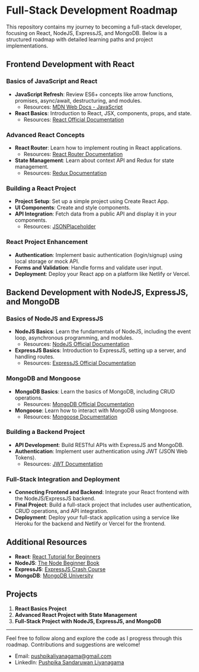 # Full-Stack Development Roadmap

This repository contains my journey to becoming a full-stack developer, focusing on React, NodeJS, ExpressJS, and MongoDB. Below is a structured roadmap with detailed learning paths and project implementations.

## Frontend Development with React

### Basics of JavaScript and React
- **JavaScript Refresh**: Review ES6+ concepts like arrow functions, promises, async/await, destructuring, and modules.
  - Resources: [MDN Web Docs - JavaScript](https://developer.mozilla.org/en-US/docs/Web/JavaScript)
- **React Basics**: Introduction to React, JSX, components, props, and state.
  - Resources: [React Official Documentation](https://reactjs.org/docs/getting-started.html)

### Advanced React Concepts
- **React Router**: Learn how to implement routing in React applications.
  - Resources: [React Router Documentation](https://reactrouter.com/)
- **State Management**: Learn about context API and Redux for state management.
  - Resources: [Redux Documentation](https://redux.js.org/)

### Building a React Project
- **Project Setup**: Set up a simple project using Create React App.
- **UI Components**: Create and style components.
- **API Integration**: Fetch data from a public API and display it in your components.
  - Resources: [JSONPlaceholder](https://jsonplaceholder.typicode.com/)

### React Project Enhancement
- **Authentication**: Implement basic authentication (login/signup) using local storage or mock API.
- **Forms and Validation**: Handle forms and validate user input.
- **Deployment**: Deploy your React app on a platform like Netlify or Vercel.

## Backend Development with NodeJS, ExpressJS, and MongoDB

### Basics of NodeJS and ExpressJS
- **NodeJS Basics**: Learn the fundamentals of NodeJS, including the event loop, asynchronous programming, and modules.
  - Resources: [NodeJS Official Documentation](https://nodejs.org/en/docs/)
- **ExpressJS Basics**: Introduction to ExpressJS, setting up a server, and handling routes.
  - Resources: [ExpressJS Official Documentation](https://expressjs.com/)

### MongoDB and Mongoose
- **MongoDB Basics**: Learn the basics of MongoDB, including CRUD operations.
  - Resources: [MongoDB Official Documentation](https://docs.mongodb.com/)
- **Mongoose**: Learn how to interact with MongoDB using Mongoose.
  - Resources: [Mongoose Documentation](https://mongoosejs.com/)

### Building a Backend Project
- **API Development**: Build RESTful APIs with ExpressJS and MongoDB.
- **Authentication**: Implement user authentication using JWT (JSON Web Tokens).
  - Resources: [JWT Documentation](https://jwt.io/introduction/)

### Full-Stack Integration and Deployment
- **Connecting Frontend and Backend**: Integrate your React frontend with the NodeJS/ExpressJS backend.
- **Final Project**: Build a full-stack project that includes user authentication, CRUD operations, and API integration.
- **Deployment**: Deploy your full-stack application using a service like Heroku for the backend and Netlify or Vercel for the frontend.

## Additional Resources
- **React**: [React Tutorial for Beginners](https://reactjs.org/tutorial/tutorial.html)
- **NodeJS**: [The Node Beginner Book](http://nodebeginner.org/)
- **ExpressJS**: [ExpressJS Crash Course](https://www.youtube.com/watch?v=L72fhGm1tfE)
- **MongoDB**: [MongoDB University](https://university.mongodb.com/)

## Projects
1. **React Basics Project**
2. **Advanced React Project with State Management**
3. **Full-Stack Project with NodeJS, ExpressJS, and MongoDB**

---

Feel free to follow along and explore the code as I progress through this roadmap. Contributions and suggestions are welcome!
- Email: [pushpikaliyanagama@gmail.com](mailto:pushpikaliyanagama@gmail.com)
- LinkedIn: [Pushpika Sandaruwan Liyanagama](https://www.linkedin.com/in/pushpika-sandaruwan-liyanagama-04b827279?utm_source=share&utm_campaign=share_via&utm_content=profile&utm_medium=android_app)
